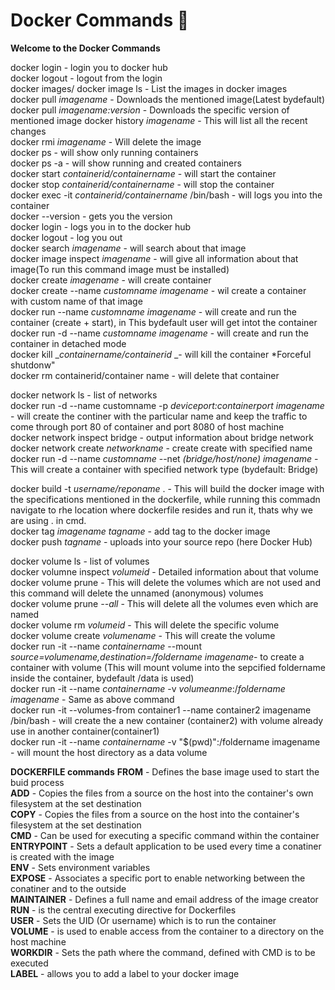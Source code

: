 # Docker Commands 🐋
**Welcome to the Docker Commands**  


docker login - login you to docker hub  
docker logout - logout from the login   
docker images/ docker image ls - List the images in docker images  
docker pull _imagename_ - Downloads the mentioned image(Latest bydefault)  
docker pull _imagename:version_ - Downloads the specific version of mentioned image 
docker history _imagename_ - This will list all the recent changes  
docker rmi _imagename_ - Will delete the image  
docker ps - will show only running containers  
docker ps -a - will show running and created containers  
docker start _containerid/containername_ - will start the container  
docker stop _containerid/containername_ - will stop the container  
docker exec -it _containerid/containername_ /bin/bash - will logs you into the container  
docker --version - gets you the version  
docker login - logs you in to the docker hub  
docker logout - log you out  
docker search _imagename_ - will search about that image  
docker image inspect _imagename_ - will give all information about that image(To run this command image must be installed)  
docker create _imagename_ - will create container  
docker create --name _customname_ _imagename_ - wil create a container with custom name of that image  
docker run --name _customname_ _imagename_ - will create and run the container (create + start), in This bydefault user will get intot the container  
docker run -d --name _customname_ _imagename_ - will create and run the container in detached mode  
docker kill __containername/containerid_ _- will kill the container *Forceful shutdonw"  
docker rm containerid/container name - will delete that container  

docker network ls - list of networks  
docker run -d --name customname -p _deviceport:containerport_ _imagename_ - will create the continer with the particular name and keep the traffic to come through port 80 of container and port 8080 of host machine  
docker network inspect bridge - output information about bridge network  
docker network create _networkname_ -  create create with specified name  
docker run -d --name _customname_ --net _(bridge/host/none)_ _imagename_ - This will create a container with specified network type (bydefault: Bridge)  

docker build -t _username/reponame_ . - This will build the docker image with the specifications mentioned in the dockerfile, while running this commadn navigate to rhe location where dockerfile resides and run it, thats why we are using . in cmd.  
docker tag _imagename_ _tagname_ - add tag to the docker image  
docker push _tagname_ - uploads into your source repo (here Docker Hub)  

docker volume ls - list of volumes  
docker volumne inspect _volumeid_ - Detailed information about that volume  
docker volume prune - This will delete the volumes which are not used and this command will delete the unnamed (anonymous) volumes  
docker volume prune _--all_ - This will delete all the volumes even which are named  
docker volume rm _volumeid_ - This will delete the specific volume  
docker volume create _volumename_ -  This will create the volume  
docker run -it --name _containername_ --mount _source=volumename,destination=/foldername_ _imagename_- to create a container with volume (This will mount volume into the sepcified foldername inside the container, bydefault /data is used)  
docker run -it --name _containername_ -v _volumeanme_:/_foldername_ _imagename_ -  Same as above command  
docker run -it --volumes-from container1 --name container2 imagename /bin/bash - will create the a new container (container2) with volume already use in another container(container1)  
docker run -it --name _containername_ -v "$(pwd)":/foldername imagename - will mount the host directory as a data volume  







**DOCKERFILE commands**
**FROM** - Defines the base image used to start the buid process  
**ADD** - Copies the files from a source on the host into the container's own filesystem at the set destination  
**COPY** - Copies the files from a source on the host into the container's filesystem at the set destination  
**CMD** -  Can be used for executing a specific command within the container  
**ENTRYPOINT** - Sets a default application to be used every time a conatiner is created with the image  
**ENV** -  Sets environment variables  
**EXPOSE** -  Associates a specific port to enable networking between the conatiner and to the outside  
**MAINTAINER** - Defines a full name and email address of the image creator  
**RUN** -  is the central executing directive for Dockerfiles  
**USER** -  Sets the UID (Or username) which is to run the container  
**VOLUME** - is used to enable access from the container to a directory on the host machine  
**WORKDIR** - Sets the path where the command, defined with CMD  is to be executed  
**LABEL** -  allows you to add a label to your docker image



